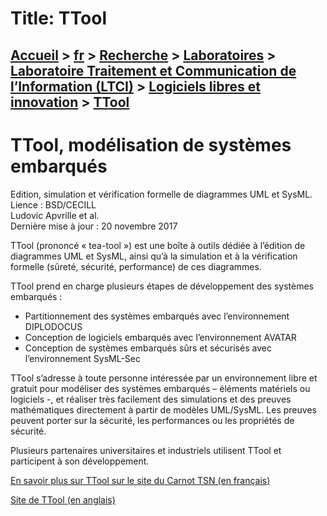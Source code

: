 # Title: TTool

## [Accueil](https://www.telecom-paris.fr "https://www.telecom-paris.fr") > [fr](https://www.telecom-paris.fr/fr "fr") > [Recherche](https://www.telecom-paris.fr/fr/recherche "Recherche") > [Laboratoires](https://www.telecom-paris.fr/fr/recherche/labos "Laboratoires") > [Laboratoire Traitement et Communication de l’Information (LTCI)](https://www.telecom-paris.fr/fr/recherche/labos/traitement-information-ltci "Laboratoire Traitement et Communication de l’Information \(LTCI\)") > [Logiciels libres et innovation](https://www.telecom-paris.fr/fr/recherche/labos/traitement-information-ltci/logiciels-libres "Logiciels libres et innovation") > [TTool](https://www.telecom-paris.fr/fr/recherche/labos/traitement-information-ltci/logiciels-libres/ttool)

[](https://www.telecom-paris.fr/fr/accueil)

# TTool, modélisation de systèmes embarqués

Edition, simulation et vérification formelle de diagrammes UML et SysML.  
Lience : BSD/CECILL  
Ludovic Apvrille et al.  
Dernière mise à jour : 20 novembre 2017

TTool (prononcé « tea-tool ») est une boîte à outils dédiée à l’édition de
diagrammes UML et SysML, ainsi qu’à la simulation et à la vérification
formelle (sûreté, sécurité, performance) de ces diagrammes.

TTool prend en charge plusieurs étapes de développement des systèmes embarqués
:

  * Partitionnement des systèmes embarqués avec l’environnement DIPLODOCUS
  * Conception de logiciels embarqués avec l’environnement AVATAR
  * Conception de systèmes embarqués sûrs et sécurisés avec l’environnement SysML-Sec

TTool s’adresse à toute personne intéressée par un environnement libre et
gratuit pour modéliser des systèmes embarqués – éléments matériels ou
logiciels -, et réaliser très facilement des simulations et des preuves
mathématiques directement à partir de modèles UML/SysML. Les preuves peuvent
porter sur la sécurité, les performances ou les propriétés de sécurité.

Plusieurs partenaires universitaires et industriels utilisent TTool et
participent à son développement.

[En savoir plus sur TTool sur le site du Carnot TSN (en
français)](https://www.carnot-tsn.fr/ttool-systemes-embarques/ "En savoir plus
sur TTool sur le site du Carnot TSN \(en français\)")

[Site de TTool (en anglais)](https://ttool.telecom-paris.fr "Site de TTool
\(en anglais\)")

